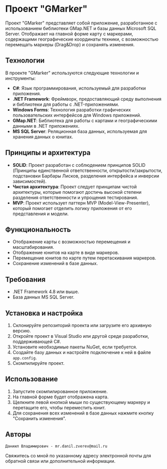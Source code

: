 # Проект "GMarker"

Проект "GMarker" представляет собой приложение, разработанное с использованием библиотеки GMap.NET и базы данных Microsoft SQL Server.
Отображает на главной форме карту с маркерами, содержащими географические координаты техники, с возможностью перемещать маркеры (Drag&Drop) и сохранять изменения.

## Технологии

В проекте "GMarker" используются следующие технологии и инструменты:

- **C#**: Язык программирования, используемый для разработки приложения.
- **.NET Framework**: Фреймворк, предоставляющий среду выполнения и библиотеки для работы с .NET-приложениями.
- **Windows Forms**: Технология разработки графических пользовательских интерфейсов для Windows приложений.
- **GMap.NET**: Библиотека для работы с картами и географическими данными в .NET приложениях.
- **MS SQL Server**: Реляционная база данных, используемая для хранения данных о юнитах.

## Принципы и архитектура

- **SOLID**: Проект разработан с соблюдением принципов SOLID (Принципы единственной ответственности, открытости/закрытости, подстановки Барбары Лисков, разделения интерфейса и инверсии зависимостей).
- **Чистая архитектура**: Проект следует принципам чистой архитектуры, которые помогают достичь высокой степени разделения ответственности и упрощения тестирования.
- **MVP**: Проект использует паттерн MVP (Model-View-Presenter), который помогает отделить логику приложения от его представления и модели.

## Функциональность

- Отображение карты с возможностью перемещения и масштабирования.
- Отображение юнитов на карте в виде маркеров.
- Перемещение юнитов по карте путем перетаскивания маркеров.
- Сохранение изменений в базе данных.

## Требования

- .NET Framework 4.8 или выше.
- База данных MS SQL Server.

## Установка и настройка

1. Склонируйте репозиторий проекта или загрузите его архивную версию.
2. Откройте проект в Visual Studio или другой среде разработки, поддерживающей C#.
3. Установите необходимые пакеты NuGet, если требуется.
4. Создайте базу данных и настройте подключение к ней в файле `app.config`.
5. Скомпилируйте проект.

## Использование

1. Запустите скомпилированное приложение.
2. На главной форме будет отображена карта.
3. Щелкните левой кнопкой мыши по существующему маркеру и перетащите его, чтобы переместить юнит.
4. Для сохранения всех изменений в базе данных нажмите кнопку "Сохранить изменения".

## Авторы

    Даниил Владимирович - mr.danil.zverev@mail.ru

Свяжитесь со мной по указанному адресу электронной почты для обратной связи или дополнительной информации.
